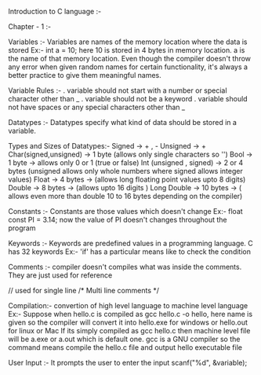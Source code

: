 Introduction to C language :-

Chapter - 1 :-

Variables :- Variables are names of the memory location where the data is stored
Ex:- int a = 10;
here 10 is stored in 4 bytes in memory location. a is the name of that memory location. Even though the compiler doesn't throw any error when given random names for certain functionality, it's always a better practice to give them meaningful names.

Variable Rules :- 
. variable should not start with a number or special character other than _ 
. variable should not be a keyword
. variable should not have spaces or any special characters other than _ 

Datatypes :-
Datatypes specify what kind of data should be stored in a variable.

Types and Sizes of Datatypes:-
Signed -> + , -
Unsigned -> +
Char(signed,unsigned) -> 1 byte (allows only single characters so '')
Bool -> 1 byte  -> allows only 0 or 1 (true or false)
Int (unsigned , signed) -> 2 or 4 bytes (unsigned allows only whole numbers where signed allows integer values)
Float -> 4 bytes  -> (allows long floating point values upto 8 digits)
Double -> 8 bytes   -> (allows upto 16 digits )
Long Double -> 10 bytes -> ( allows even more than double 10 to 16 bytes depending on the compiler)

Constants :-
Constants are those values which doesn't change
Ex:- float const PI = 3.14;
now the value of PI doesn't changes throughout the program

Keywords :-
Keywords are predefined values in a programming language. C has 32 keywords
Ex:- 'if' has a particular means like to check the condition

Comments :-
compiler doesn't compiles what was inside the comments. They are just used for reference

//  used for single line 
/*
Multi 
line 
comments
*/

Compilation:-
convertion of high level language to machine level language
Ex:- Suppose when hello.c is compiled as gcc hello.c -o hello, here name is given so the compiler will convert it into hello.exe for windows or hello.out for linux or Mac 
If its simply compiled as gcc hello.c then machine level file will be a.exe or a.out which is default one.
gcc is a GNU compiler
so the command means compile the hello.c file and output hello executable file

User Input :-
It prompts the user to enter the input
scanf("%d", &variable);









